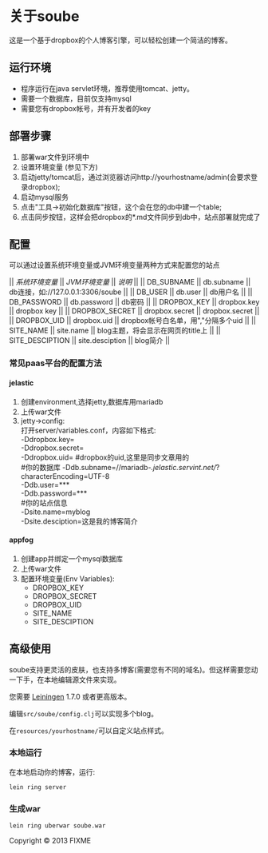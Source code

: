 # 关于soube

这是一个基于dropbox的个人博客引擎，可以轻松创建一个简洁的博客。

## 运行环境

* 程序运行在java servlet环境，推荐使用tomcat、jetty。
* 需要一个数据库，目前仅支持mysql
* 需要您有dropbox帐号，并有开发者的key

## 部署步骤

1. 部署war文件到环境中
2. 设置环境变量 (参见下方)
3. 启动jetty/tomcat后，通过浏览器访问http://yourhostname/admin(会要求登录dropbox);
4. 启动mysql服务
5. 点击"工具->初始化数据库"按钮，这个会在您的db中建一个table;
6. 点击同步按钮，这样会把dropbox的\*.md文件同步到db中，站点部署就完成了

## 配置

可以通过设置系统环境变量或JVM环境变量两种方式来配置您的站点

|| *系统环境变量*		||	*JVM环境变量*		||	*说明*														||
|| DB_SUBNAME				||	db.subname			|| 	db连接，如://127.0.0.1:3306/soube	||
|| DB_USER					||	db.user					||	db用户名 ||
|| DB_PASSWORD			||	db.password			||	db密码	||
|| DROPBOX_KEY			||	dropbox.key			||	dropbox key	||
|| DROPBOX_SECRET		||	dropbox.secret	||	dropbox.secret	||
|| DROPBOX_UID			||	dropbox.uid			||	dropbox帐号白名单，用","分隔多个uid	||
|| SITE_NAME				||	site.name				||	blog主题，将会显示在网页的title上	||
|| SITE_DESCIPTION	||	site.desciption	||	blog简介	||

### 常见paas平台的配置方法

#### jelastic

1. 创建environment,选择jetty,数据库用mariadb
2. 上传war文件
3. jetty->config:   
   打开server/variables.conf，内容如下格式:   
	-Ddropbox.key=   
	-Ddropbox.secret=   
	-Ddropbox.uid= #dropbox的uid,这里是同步文章用的   
	\#你的数据库 
	-Ddb.subname=//mariadb-*.jelastic.servint.net/*?characterEncoding=UTF-8  
	-Ddb.user=***  
	-Ddb.password=***  
	\#你的站点信息  
	-Dsite.name=myblog  
	-Dsite.desciption=这是我的博客简介  

#### appfog

1. 创建app并绑定一个mysql数据库
2. 上传war文件
3. 配置环境变量(Env Variables):  
   * DROPBOX_KEY   
   * DROPBOX_SECRET   
   * DROPBOX_UID   
   * SITE_NAME   
   * SITE_DESCIPTION   

## 高级使用

soube支持更灵活的皮肤，也支持多博客(需要您有不同的域名)。但这样需要您动一下手，在本地编辑源文件来实现。

您需要 [Leiningen][1] 1.7.0 或者更高版本。

[1]: https://github.com/technomancy/leiningen

编辑`src/soube/config.clj`可以实现多个blog。

在`resources/yourhostname/`可以自定义站点样式。

### 本地运行

在本地启动你的博客，运行:

    lein ring server

### 生成war

	lein ring uberwar soube.war


Copyright © 2013 FIXME
